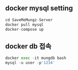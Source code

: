 ## docker mysql setting
```python
cd SaveMeMungz-Server
docker pull mysql
docker-compose up
```
## docker db 접속

```python
docker exec -it mungdb bash
mysql -u user -p'1234'
```

